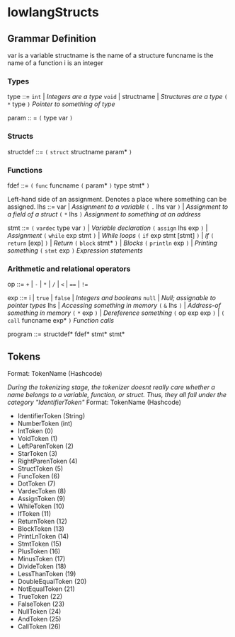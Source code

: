 # lowlangStructs

## Grammar Definition

var is a variable
structname is the name of a structure
funcname is the name of a function
i is an integer

### Types
type ::= `int` | _Integers are a type_
         `void` |
         structname | _Structures are a type_
         `(` `*` type `)` _Pointer to something of type_

param :: = `(` type var `)`

### Structs
structdef ::= `(` `struct` structname param* `)`

### Functions
fdef ::= `(` `func` funcname `(` param* `)` type stmt* `)`


Left-hand side of an assignment.  Denotes a place where something can be assigned.
lhs ::= var | _Assignment to a variable_
        `(` `.` lhs var `)` | _Assignment to a field of a struct_
        `(` `*` lhs `)` _Assignment to something at an address_

stmt ::= `(` `vardec` type var `)` | _Variable declaration_
         `(` `assign` lhs exp `)` | _Assignment_
         `(` `while` exp stmt `)` | _While loops_
         `(` `if` exp stmt [stmt] `)` | _if_
         `(` `return` [exp] `)` | _Return_
         `(` `block` stmt* `)` |  _Blocks_
         `(` `println` exp `)` | _Printing something_
         `(` `stmt` exp `)` _Expression statements_

### Arithmetic and relational operators
op ::= `+` | `-` | `*` | `/` | `<` | `==` | `!=`

exp ::= i | `true` | `false` | _Integers and booleans_
        `null` | _Null; assignable to pointer types_
        lhs | _Accessing something in memory_
        `(` `&` lhs `)` | _Address-of something in memory_
        `(` `*` exp `)` | _Dereference something_
        `(` op exp exp `)` |
        `(` `call` funcname exp* `)` _Function calls_

program ::= structdef* fdef* stmt* stmt*


## Tokens

Format: TokenName (Hashcode)

_During the tokenizing stage, the tokenizer doesnt really care whether a name belongs to a variable, function, or struct._
_Thus, they all fall under the category "IdentifierToken"_
Format: TokenName (Hashcode)

- IdentifierToken (String)
- NumberToken (int)
- IntToken (0)
- VoidToken (1)
- LeftParenToken (2)
- StarToken (3)
- RightParenToken (4)
- StructToken (5)
- FuncToken (6)
- DotToken (7)
- VardecToken (8)
- AssignToken (9)
- WhileToken (10)
- IfToken (11)
- ReturnToken (12)
- BlockToken (13)
- PrintLnToken (14)
- StmtToken (15)
- PlusToken (16)
- MinusToken (17)
- DivideToken (18)
- LessThanToken (19)
- DoubleEqualToken (20)
- NotEqualToken (21)
- TrueToken (22)
- FalseToken (23)
- NullToken (24)
- AndToken (25)
- CallToken (26)

